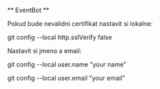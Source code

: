 ** EventBot **

Pokud bude nevalidni certifikat nastavit si lokalne:

git config --local http.sslVerify false

Nastavit si jmeno a email:

git config --local user.name "your name"

git config --local user.email "your email"